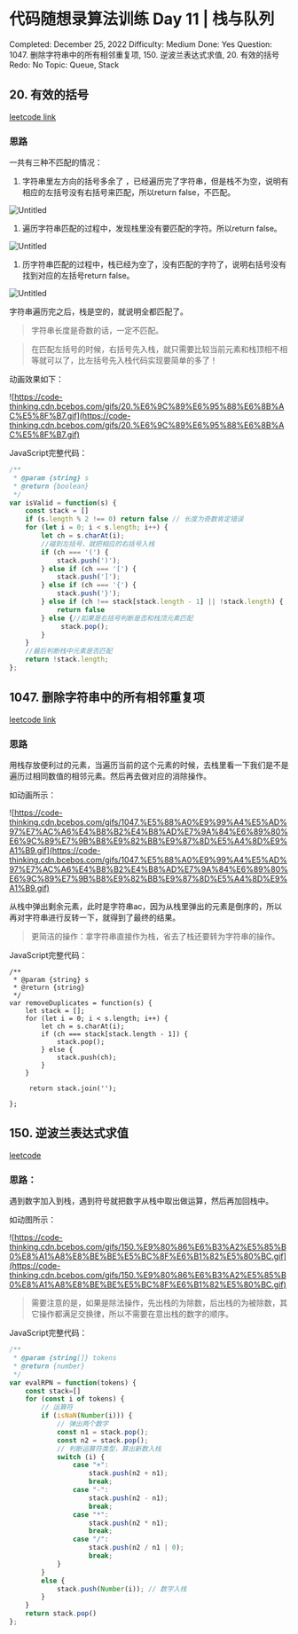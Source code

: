 # 代码随想录算法训练 Day 11 | 栈与队列

Completed: December 25, 2022
Difficulty: Medium
Done: Yes
Question: 1047. 删除字符串中的所有相邻重复项, 150. 逆波兰表达式求值, 20. 有效的括号
Redo: No
Topic: Queue, Stack

## ****20. 有效的括号****

[leetcode link](https://leetcode.cn/problems/valid-parentheses/)

### 思路

一共有三种不匹配的情况：

1. 字符串里左方向的括号多余了 ，已经遍历完了字符串，但是栈不为空，说明有相应的左括号没有右括号来匹配，所以return false，不匹配。

![Untitled](%E4%BB%A3%E7%A0%81%E9%9A%8F%E6%83%B3%E5%BD%95%E7%AE%97%E6%B3%95%E8%AE%AD%E7%BB%83%20Day%2011%20%E6%A0%88%E4%B8%8E%E9%98%9F%E5%88%97%20f9fb703b23e942b9a751a8daa5677240/Untitled.png)

1. 遍历字符串匹配的过程中，发现栈里没有要匹配的字符。所以return false。

![Untitled](%E4%BB%A3%E7%A0%81%E9%9A%8F%E6%83%B3%E5%BD%95%E7%AE%97%E6%B3%95%E8%AE%AD%E7%BB%83%20Day%2011%20%E6%A0%88%E4%B8%8E%E9%98%9F%E5%88%97%20f9fb703b23e942b9a751a8daa5677240/Untitled%201.png)

1. 历字符串匹配的过程中，栈已经为空了，没有匹配的字符了，说明右括号没有找到对应的左括号return false。

![Untitled](%E4%BB%A3%E7%A0%81%E9%9A%8F%E6%83%B3%E5%BD%95%E7%AE%97%E6%B3%95%E8%AE%AD%E7%BB%83%20Day%2011%20%E6%A0%88%E4%B8%8E%E9%98%9F%E5%88%97%20f9fb703b23e942b9a751a8daa5677240/Untitled%202.png)

字符串遍历完之后，栈是空的，就说明全都匹配了。

> 字符串长度是奇数的话，一定不匹配。
> 

> 在匹配左括号的时候，右括号先入栈，就只需要比较当前元素和栈顶相不相等就可以了，比左括号先入栈代码实现要简单的多了！
> 

动画效果如下：

![https://code-thinking.cdn.bcebos.com/gifs/20.%E6%9C%89%E6%95%88%E6%8B%AC%E5%8F%B7.gif](https://code-thinking.cdn.bcebos.com/gifs/20.%E6%9C%89%E6%95%88%E6%8B%AC%E5%8F%B7.gif)

JavaScript完整代码：

```jsx
/**
 * @param {string} s
 * @return {boolean}
 */
var isValid = function(s) {
    const stack = []
    if (s.length % 2 !== 0) return false // 长度为奇数肯定错误
    for (let i = 0; i < s.length; i++) {
        let ch = s.charAt(i);
        //碰到左括号，就把相应的右括号入栈
        if (ch === '(') {
            stack.push(')');
        } else if (ch === '[') {
            stack.push(']');
        } else if (ch === '{') {
            stack.push('}');
        } else if (ch !== stack[stack.length - 1] || !stack.length) {
            return false
        } else {//如果是右括号判断是否和栈顶元素匹配
             stack.pop();
        }
    }
    //最后判断栈中元素是否匹配
    return !stack.length;
};
```

## ****1047. 删除字符串中的所有相邻重复项****

[leetcode link](https://leetcode.cn/problems/remove-all-adjacent-duplicates-in-string/)

### 思路

用栈存放便利过的元素，当遍历当前的这个元素的时候，去栈里看一下我们是不是遍历过相同数值的相邻元素。然后再去做对应的消除操作。

如动画所示：

![https://code-thinking.cdn.bcebos.com/gifs/1047.%E5%88%A0%E9%99%A4%E5%AD%97%E7%AC%A6%E4%B8%B2%E4%B8%AD%E7%9A%84%E6%89%80%E6%9C%89%E7%9B%B8%E9%82%BB%E9%87%8D%E5%A4%8D%E9%A1%B9.gif](https://code-thinking.cdn.bcebos.com/gifs/1047.%E5%88%A0%E9%99%A4%E5%AD%97%E7%AC%A6%E4%B8%B2%E4%B8%AD%E7%9A%84%E6%89%80%E6%9C%89%E7%9B%B8%E9%82%BB%E9%87%8D%E5%A4%8D%E9%A1%B9.gif)

从栈中弹出剩余元素，此时是字符串ac，因为从栈里弹出的元素是倒序的，所以再对字符串进行反转一下，就得到了最终的结果。

> 更简洁的操作：拿字符串直接作为栈，省去了栈还要转为字符串的操作。
> 

JavaScript完整代码：

```
/**
 * @param {string} s
 * @return {string}
 */
var removeDuplicates = function(s) {
    let stack = [];
    for (let i = 0; i < s.length; i++) {
        let ch = s.charAt(i);
        if (ch === stack[stack.length - 1]) {
            stack.pop();
        } else {
            stack.push(ch);
        }
    }

     return stack.join('');

};
```

## ****150. 逆波兰表达式求值****

[leetcode](https://leetcode.cn/problems/evaluate-reverse-polish-notation/)

### 思路：

遇到数字加入到栈，遇到符号就把数字从栈中取出做运算，然后再加回栈中。

如动图所示：

![https://code-thinking.cdn.bcebos.com/gifs/150.%E9%80%86%E6%B3%A2%E5%85%B0%E8%A1%A8%E8%BE%BE%E5%BC%8F%E6%B1%82%E5%80%BC.gif](https://code-thinking.cdn.bcebos.com/gifs/150.%E9%80%86%E6%B3%A2%E5%85%B0%E8%A1%A8%E8%BE%BE%E5%BC%8F%E6%B1%82%E5%80%BC.gif)

> 需要注意的是，如果是除法操作，先出栈的为除数，后出栈的为被除数，其它操作都满足交换律，所以不需要在意出栈的数字的顺序。
> 

JavaScript完整代码：

```jsx
/**
 * @param {string[]} tokens
 * @return {number}
 */
var evalRPN = function(tokens) {
    const stack=[]
    for (const i of tokens) {
        // 运算符
        if (isNaN(Number(i))) {
            // 弹出两个数字
            const n1 = stack.pop();
            const n2 = stack.pop();
            // 判断运算符类型，算出新数入栈
            switch (i) {
                case "+":
                    stack.push(n2 + n1);
                    break;
                case "-":
                    stack.push(n2 - n1);
                    break;
                case "*":
                    stack.push(n2 * n1);
                    break;
                case "/":
                    stack.push(n2 / n1 | 0);
                    break;
            }
        }
        else {
            stack.push(Number(i)); // 数字入栈
        }
    }
    return stack.pop()
};
```